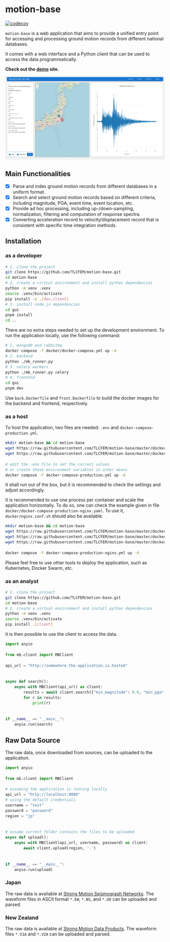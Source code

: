 # motion-base

[![codecov](https://codecov.io/gh/TLCFEM/motion-base/branch/master/graph/badge.svg?token=E6TCZUQ6AX)](https://codecov.io/gh/TLCFEM/motion-base)

`motion-base` is a web application that aims to provide a unified entry point for accessing and processing ground motion
records from different national databases.

It comes with a web interface and a Python client that can be used to access the data programmatically.

**Check out the [demo](http://170.64.176.26/) site.**

![screenshot](docs/screenshot.png)

## Main Functionalities

- [x] Parse and index ground motion records from different databases in a uniform format.
- [x] Search and select ground motion records based on different criteria, including magnitude, PGA, event time, event location, etc.
- [x] Provide ad hoc processing, including up-/down-sampling, normalization, filtering and computation of response spectra.
- [x] Converting acceleration record to velocity/displacement record that is consistent with specific time integration methods.

## Installation

### as a developer

```bash
# 1. clone the project
git clone https://github.com/TLCFEM/motion-base.git
cd motion-base
# 2. create a virtual environment and install python dependencies
python -m venv .venv
source .venv/bin/activate
pip install -e .[dev,client]
# 3. install node.js dependencies
cd gui
pnpm install
cd ..
```

There are no extra steps needed to set up the development environment.
To run the application locally, use the following command:

```bash
# 1. mongodb and rabbitmq
docker compose -f docker/docker-compose.yml up -d
# 2. backend
python ./mb_runner.py
# 3. celery workers
python ./mb_runner.py celery
# 4. frontend
cd gui
pnpm dev
```

Use `back.Dockerfile` and `front.Dockerfile` to build the docker images for the backend and frontend, respectively.

### as a host

To host the application, two files are needed: `.env` and `docker-compose-production.yml`.

```bash
mkdir motion-base && cd motion-base
wget https://raw.githubusercontent.com/TLCFEM/motion-base/master/docker/.env
wget https://raw.githubusercontent.com/TLCFEM/motion-base/master/docker/docker-compose-production.yml

# edit the .env file to set the correct values
# or create those environment variables in other means
docker compose -f docker-compose-production.yml up -d
```

It shall run out of the box, but it is recommended to check the settings and adjust accordingly.

It is recommended to use one process per container and scale the application horizontally.
To do so, one can check the example given in file `docker/docker-compose-production-nginx.yaml`.
To use it, `docker/nginx.conf.sh` should also be available.

```bash
mkdir motion-base && cd motion-base
wget https://raw.githubusercontent.com/TLCFEM/motion-base/master/docker/.env
wget https://raw.githubusercontent.com/TLCFEM/motion-base/master/docker/nginx.conf.sh
wget https://raw.githubusercontent.com/TLCFEM/motion-base/master/docker/docker-compose-production-nginx.yml

docker compose -f docker-compose-production-nginx.yml up -d
```

Please feel free to use other tools to deploy the application, such as Kubernetes, Docker Swarm, etc.

### as an analyst

```bash
# 1. clone the project
git clone https://github.com/TLCFEM/motion-base.git
cd motion-base
# 2. create a virtual environment and install python dependencies
python -m venv .venv
source .venv/bin/activate
pip install .[client]
```

It is then possible to use the client to access the data.

```python
import anyio

from mb.client import MBClient

api_url = "http://somewhere.the.application.is.hosted"


async def search():
    async with MBClient(api_url) as client:
        results = await client.search({"min_magnitude": 6.0, "min_pga": 200.0})
        for r in results:
            print(r)


if __name__ == "__main__":
    anyio.run(search)
```

## Raw Data Source

The raw data, once downloaded from sources, can be uploaded to the application.

```python
import anyio

from mb.client import MBClient

# assuming the application is running locally
api_url = "http://localhost:8000"
# using the default credentials
username = "test"
password = "password"
region = "jp"


# assume current folder contains the files to be uploaded
async def upload():
    async with MBClient(api_url, username, password) as client:
        await client.upload(region, '.')


if __name__ == "__main__":
    anyio.run(upload)
```

### Japan

The raw data is available
at [Strong Motion Seismograph Networks](https://www.kyoshin.bosai.go.jp/kyoshin/data/index_en.html).
The waveform files in ASCII format `*.EW`, `*.NS`, and `*.UD` can be uploaded and parsed.

### New Zealand

The raw data is available at [Strong Motion Data Products](https://www.geonet.org.nz/data/types/strong_motion).
The waveform files `*.V1A` and `*.V2A` can be uploaded and parsed.
